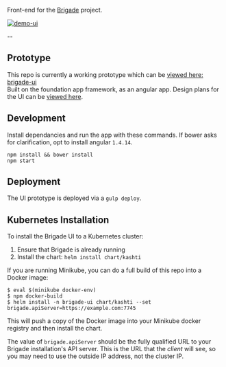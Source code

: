 Front-end for the [Brigade](https://github.com/azure/brigade) project.

[![demo-ui](https://user-images.githubusercontent.com/686194/29797449-f7be1f90-8c0b-11e7-8b39-92133d91c2d5.gif)](https://deis.github.io/brigade-ui/)

--  

## Prototype

This repo is currently a working prototype which can be [viewed here: brigade-ui](https://deis.github.io/brigade-ui/)  
Built on the foundation app framework, as an angular app. Design plans for the UI can be [viewed here](https://aka.ms/acicd-flow-wires).

## Development

Install dependancies and run the app with these commands. If bower asks for clarification, opt to install angular `1.4.14`.

```
npm install && bower install
npm start
```

## Deployment

The UI prototype is deployed via a `gulp deploy`.

## Kubernetes Installation

To install the Brigade UI to a Kubernetes cluster:

1. Ensure that Brigade is already running
2. Install the chart: `helm install chart/kashti`

If you are running Minikube, you can do a full build of this repo into a Docker
image:

```
$ eval $(minikube docker-env)
$ npm docker-build
$ helm install -n brigade-ui chart/kashti --set brigade.apiServer=https://example.com:7745
```

This will push a copy of the Docker image into your Minikube docker registry and
then install the chart.

The value of `brigade.apiServer` should be the fully qualified URL to your Brigade
installation's API server. This is the URL that the _client_ will see, so you
may need to use the outside IP address, not the cluster IP.
